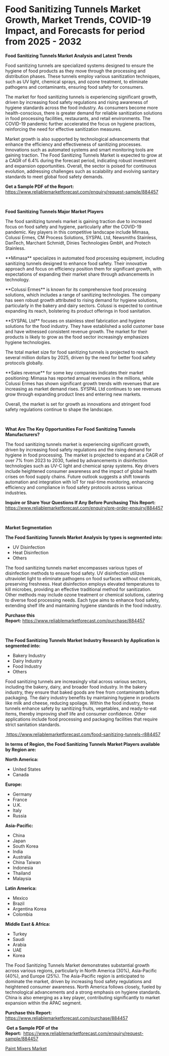 <p><h1>Food Sanitizing Tunnels Market Growth, Market Trends, COVID-19 Impact, and Forecasts for period from 2025 - 2032</h1></p><p><strong>Food Sanitizing Tunnels Market Analysis and Latest Trends</strong></p>
<p><p>Food sanitizing tunnels are specialized systems designed to ensure the hygiene of food products as they move through the processing and distribution phases. These tunnels employ various sanitization techniques, such as UV light, chemical sprays, and ozone treatment, to eliminate pathogens and contaminants, ensuring food safety for consumers. </p><p>The market for food sanitizing tunnels is experiencing significant growth, driven by increasing food safety regulations and rising awareness of hygiene standards across the food industry. As consumers become more health-conscious, there is greater demand for reliable sanitization solutions in food processing facilities, restaurants, and retail environments. The COVID-19 pandemic further accelerated the focus on hygiene practices, reinforcing the need for effective sanitization measures.</p><p>Market growth is also supported by technological advancements that enhance the efficiency and effectiveness of sanitizing processes. Innovations such as automated systems and smart monitoring tools are gaining traction. The Food Sanitizing Tunnels Market is expected to grow at a CAGR of 6.4% during the forecast period, indicating robust investment and expansion opportunities. Overall, the sector is poised for continuous evolution, addressing challenges such as scalability and evolving sanitary standards to meet global food safety demands.</p></p>
<p><strong>Get a Sample PDF of the Report:&nbsp;</strong> <a href="https://www.reliablemarketforecast.com/enquiry/request-sample/884457?utm_campaign=2749&utm_medium=2&utm_source=Github&utm_content=ia&utm_term=11042025&utm_id=food-sanitizing-tunnels">https://www.reliablemarketforecast.com/enquiry/request-sample/884457</a></p>
<p>&nbsp;</p>
<p><strong>Food Sanitizing Tunnels Major Market Players</strong></p>
<p><p>The food sanitizing tunnels market is gaining traction due to increased focus on food safety and hygiene, particularly after the COVID-19 pandemic. Key players in this competitive landscape include Mimasa, Colussi Ermes, CM Process Solutions, SYSPAL Ltd, Newsmiths Stainless, DanTech, Marchant Schmidt, Dinies Technologies GmbH, and Protech Stainless.</p><p>**Mimasa** specializes in automated food processing equipment, including sanitizing tunnels designed to enhance food safety. Their innovative approach and focus on efficiency position them for significant growth, with expectations of expanding their market share through advancements in technology.</p><p>**Colussi Ermes** is known for its comprehensive food processing solutions, which includes a range of sanitizing technologies. The company has seen robust growth attributed to rising demand for hygiene solutions, particularly in the bakery and dairy sectors. Colussi is expected to continue expanding its reach, bolstering its product offerings in food sanitation.</p><p>**SYSPAL Ltd** focuses on stainless steel fabrication and hygiene solutions for the food industry. They have established a solid customer base and have witnessed consistent revenue growth. The market for their products is likely to grow as the food sector increasingly emphasizes hygiene technologies.</p><p>The total market size for food sanitizing tunnels is projected to reach several million dollars by 2025, driven by the need for better food safety protocols globally. </p><p>**Sales revenue** for some key companies indicates their market positioning: Mimasa has reported annual revenues in the millions, while Colussi Ermes has shown significant growth trends with revenues that are increasing as market demand rises. SYSPAL Ltd continues to see revenues grow through expanding product lines and entering new markets.</p><p>Overall, the market is set for growth as innovations and stringent food safety regulations continue to shape the landscape.</p></p>
<p>&nbsp;</p>
<p><strong>What Are The Key Opportunities For Food Sanitizing Tunnels Manufacturers?</strong></p>
<p><p>The food sanitizing tunnels market is experiencing significant growth, driven by increasing food safety regulations and the rising demand for hygiene in food processing. The market is projected to expand at a CAGR of over 7% from 2023 to 2030, fueled by advancements in disinfection technologies such as UV-C light and chemical spray systems. Key drivers include heightened consumer awareness and the impact of global health crises on food supply chains. Future outlook suggests a shift towards automation and integration with IoT for real-time monitoring, enhancing efficiency and compliance in food safety protocols across various industries.</p></p>
<p><strong>Inquire or Share Your Questions If Any Before Purchasing This Report:</strong> <a href="https://www.reliablemarketforecast.com/enquiry/pre-order-enquiry/884457?utm_campaign=2749&utm_medium=2&utm_source=Github&utm_content=ia&utm_term=11042025&utm_id=food-sanitizing-tunnels">https://www.reliablemarketforecast.com/enquiry/pre-order-enquiry/884457</a></p>
<p>&nbsp;</p>
<p><strong>Market Segmentation</strong></p>
<p><strong>The Food Sanitizing Tunnels Market Analysis by types is segmented into:</strong></p>
<p><ul><li>UV Disinfection</li><li>Heat Disinfection</li><li>Others</li></ul></p>
<p><p>The food sanitizing tunnels market encompasses various types of disinfection methods to ensure food safety. UV disinfection utilizes ultraviolet light to eliminate pathogens on food surfaces without chemicals, preserving freshness. Heat disinfection employs elevated temperatures to kill microbes, providing an effective traditional method for sanitization. Other methods may include ozone treatment or chemical solutions, catering to diverse food processing needs. Each type aims to enhance food safety, extending shelf life and maintaining hygiene standards in the food industry.</p></p>
<p><strong>Purchase this Report:&nbsp;</strong><a href="https://www.reliablemarketforecast.com/purchase/884457?utm_campaign=2749&utm_medium=2&utm_source=Github&utm_content=ia&utm_term=11042025&utm_id=food-sanitizing-tunnels">https://www.reliablemarketforecast.com/purchase/884457</a></p>
<p>&nbsp;</p>
<p><strong>The Food Sanitizing Tunnels Market Industry Research by Application is segmented into:</strong></p>
<p><ul><li>Bakery Industry</li><li>Dairy Industry</li><li>Food Industry</li><li>Others</li></ul></p>
<p><p>Food sanitizing tunnels are increasingly vital across various sectors, including the bakery, dairy, and broader food industry. In the bakery industry, they ensure that baked goods are free from contaminants before packaging. The dairy industry benefits by maintaining hygiene in products like milk and cheese, reducing spoilage. Within the food industry, these tunnels enhance safety by sanitizing fruits, vegetables, and ready-to-eat items, thereby improving shelf life and consumer confidence. Other applications include food processing and packaging facilities that require strict sanitation standards.</p></p>
<p><a href="https://www.reliablemarketforecast.com/food-sanitizing-tunnels-r884457?utm_campaign=2749&utm_medium=2&utm_source=Github&utm_content=ia&utm_term=11042025&utm_id=food-sanitizing-tunnels">&nbsp;https://www.reliablemarketforecast.com/food-sanitizing-tunnels-r884457</a></p>
<p><strong>In terms of Region, the Food Sanitizing Tunnels Market Players available by Region are:</strong></p>
<p>
    <p> <strong> North America: </strong>
        <ul>
            <li>United States</li>
            <li>Canada</li>
        </ul>
        </p> 
    <p> <strong> Europe: </strong>
        <ul>
            <li>Germany</li>
            <li>France</li>
            <li>U.K.</li>
            <li>Italy</li>
            <li>Russia</li>
        </ul>
        </p> 
    <p> <strong> Asia-Pacific: </strong>
        <ul>
            <li>China</li>
            <li>Japan</li>
            <li>South Korea</li>
            <li>India</li>
            <li>Australia</li>
            <li>China Taiwan</li>
            <li>Indonesia</li>
            <li>Thailand</li>
            <li>Malaysia</li>
        </ul>
        </p> 
    <p> <strong> Latin America: </strong>
        <ul>
            <li>Mexico</li>
            <li>Brazil</li>
            <li>Argentina Korea</li>
            <li>Colombia</li>
        </ul>
        </p> 
    <p> <strong> Middle East & Africa: </strong>
        <ul>
            <li>Turkey</li>
            <li>Saudi</li>
            <li>Arabia</li>
            <li>UAE</li>
            <li>Korea</li>
        </ul>
    </p>
    </p>
<p><p>The Food Sanitizing Tunnels Market demonstrates substantial growth across various regions, particularly in North America (30%), Asia-Pacific (40%), and Europe (25%). The Asia-Pacific region is anticipated to dominate the market, driven by increasing food safety regulations and heightened consumer awareness. North America follows closely, fueled by technological advancements and a strong emphasis on hygiene standards. China is also emerging as a key player, contributing significantly to market expansion within the APAC segment.</p></p>
<p><strong>Purchase this Report: </strong><a href="https://www.reliablemarketforecast.com/purchase/884457?utm_campaign=2749&utm_medium=2&utm_source=Github&utm_content=ia&utm_term=11042025&utm_id=food-sanitizing-tunnels">https://www.reliablemarketforecast.com/purchase/884457</a></p>
<p>&nbsp;<strong>Get a Sample PDF of the Report:&nbsp;&nbsp;</strong><a href="https://www.reliablemarketforecast.com/enquiry/request-sample/884457?utm_campaign=2749&utm_medium=2&utm_source=Github&utm_content=ia&utm_term=11042025&utm_id=food-sanitizing-tunnels">https://www.reliablemarketforecast.com/enquiry/request-sample/884457</a></p>
<p><strong></strong></p>
<p><p><a href="https://github.com/ezahdyre/Market-Research-Report-List-1/blob/main/paint-mixers-market.md?utm_campaign=2749&utm_medium=2&utm_source=Github&utm_content=ia&utm_term=11042025&utm_id=food-sanitizing-tunnels">Paint Mixers Market</a></p></p>